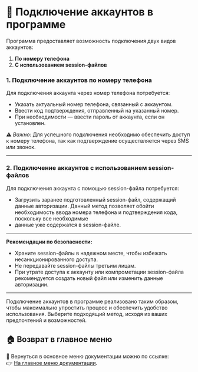 # 🔗 Подключение аккаунтов в программе

Программа предоставляет возможность подключения двух видов аккаунтов:

1. **По номеру телефона**
2. **С использованием session-файлов**

### 1. Подключение аккаунтов по номеру телефона

Для подключения аккаунта через номер телефона потребуется:

- Указать актуальный номер телефона, связанный с аккаунтом.
- Ввести код подтверждения, отправленный на указанный номер.
- При необходимости — ввести пароль от аккаунта, если он установлен.

⚠️ _Важно_: Для успешного подключения необходимо обеспечить доступ к номеру телефона, так как подтверждение
осуществляется через SMS или звонок.

---

### 2. Подключение аккаунтов с использованием session-файлов

Для подключения аккаунта с помощью session-файла потребуется:

- Загрузить заранее подготовленный session-файл, содержащий данные авторизации.
  Данный метод позволяет обойти необходимость ввода номера телефона и подтверждения кода, поскольку все необходимые
- данные уже содержатся в session-файле.

---
**Рекомендации по безопасности:**

- Храните session-файлы в надежном месте, чтобы избежать несанкционированного доступа.
- Не передавайте session-файлы третьим лицам.
- При утрате доступа к аккаунту или компрометации session-файла рекомендуется создать новый файл или изменить данные
  авторизации.

---
Подключение аккаунтов в программе реализовано таким образом, чтобы максимально упростить процесс и обеспечить удобство
использования. Выберите подходящий метод, исходя из ваших предпочтений и возможностей.

## 🏠 Возврат в главное меню

🔗 Вернуться в основное меню документации можно по ссылке:  
👉 [На главное меню документации](https://github.com/pyadrus/TelegramMaster_Commentator/blob/master/doc/doc.md).
